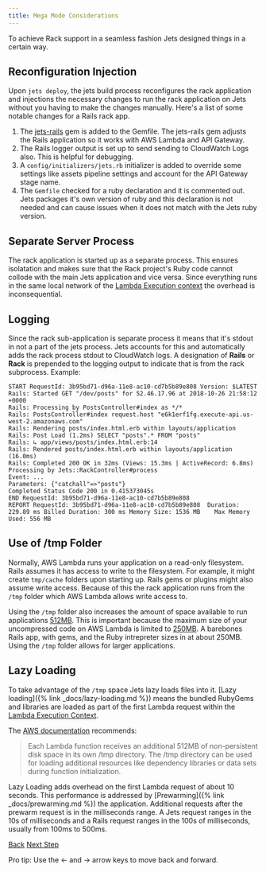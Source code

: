 ```yaml
---
title: Mega Mode Considerations
---
```


To achieve Rack support in a seamless fashion Jets designed things in a certain way.

## Reconfiguration Injection

Upon `jets deploy`, the jets build process reconfigures the rack application and injections the necessary changes to run the rack application on Jets without you having to make the changes manually.  Here's a list of some notable changes for a Rails rack app.

1. The [jets-rails](https://github.com/tongueroo/jets-rails) gem is added to the Gemfile. The jets-rails gem adjusts the Rails application so it works with AWS Lambda and API Gateway.
2. The Rails logger output is set up to send sending to CloudWatch Logs also. This is helpful for debugging.
3. A `config/initializers/jets.rb` initializer is added to override some settings like assets pipeline settings and account for the API Gateway stage name.
4. The `Gemfile` checked for a ruby declaration and it is commented out.  Jets packages it's own version of ruby and this declaration is not needed and can cause issues when it does not match with the Jets ruby version.

## Separate Server Process

The rack application is started up as a separate process. This ensures isolatation and makes sure that the Rack project's Ruby code cannot collode with the main Jets application and vice versa.  Since everything runs in the same local network of the [Lambda Execution context](https://docs.aws.amazon.com/lambda/latest/dg/running-lambda-code.html) the overhead is inconsequential.

## Logging

Since the rack sub-application is separate process it means that it's stdout in not a part of the jets process. Jets accounts for this and automatically adds the rack process stdout to CloudWatch logs. A designation of **Rails** or **Rack** is prepended to the logging output to indicate that is from the rack subprocess.  Example:

    START RequestId: 3b95bd71-d96a-11e8-ac10-cd7b5b89e808 Version: $LATEST
    Rails: Started GET "/dev/posts" for 52.46.17.96 at 2018-10-26 21:58:12 +0000
    Rails: Processing by PostsController#index as */*
    Rails: PostsController#index request.host "e6k1erf1fg.execute-api.us-west-2.amazonaws.com"
    Rails: Rendering posts/index.html.erb within layouts/application
    Rails: Post Load (1.2ms) SELECT "posts".* FROM "posts"
    Rails: ↳ app/views/posts/index.html.erb:14
    Rails: Rendered posts/index.html.erb within layouts/application (16.0ms)
    Rails: Completed 200 OK in 32ms (Views: 15.3ms | ActiveRecord: 6.8ms)
    Processing by Jets::RackController#process
    Event: ...
    Parameters: {"catchall"=>"posts"}
    Completed Status Code 200 in 0.415373045s
    END RequestId: 3b95bd71-d96a-11e8-ac10-cd7b5b89e808
    REPORT RequestId: 3b95bd71-d96a-11e8-ac10-cd7b5b89e808	Duration: 229.89 ms	Billed Duration: 300 ms Memory Size: 1536 MB	Max Memory Used: 556 MB

## Use of /tmp Folder

Normally, AWS Lambda runs your application on a read-only filesystem. Rails assumes it has access to write to the filesystem. For example, it might create `tmp/cache` folders upon starting up.  Rails gems or plugins might also assume write access. Because of this the rack application runs from the `/tmp` folder which AWS Lambda allows write access to.

Using the `/tmp` folder also increases the amount of space available to run applications [512MB](https://docs.aws.amazon.com/lambda/latest/dg/limits.html). This is important because the maximum size of your uncompressed code on AWS Lambda is limited to [250MB](https://docs.aws.amazon.com/lambda/latest/dg/limits.html).  A barebones Rails app, with gems, and the Ruby intrepreter sizes in at about 250MB. Using the `/tmp` folder allows for larger applications.  

## Lazy Loading

To take advantage of the `/tmp` space Jets lazy loads files into it.  [Lazy loading]({% link _docs/lazy-loading.md %}) means the bundled RubyGems and libraries are loaded as part of the first Lambda request within the [Lambda Execution Context](https://docs.aws.amazon.com/lambda/latest/dg/running-lambda-code.html).

The [AWS documentation](https://docs.aws.amazon.com/lambda/latest/dg/limits.html) recommends:

> Each Lambda function receives an additional 512MB of non-persistent disk space in its own /tmp directory. The /tmp directory can be used for loading additional resources like dependency libraries or data sets during function initialization.

Lazy Loading adds overhead on the first Lambda request of about 10 seconds.  This performance is addressed by [Prewarming]({% link _docs/prewarming.md %}) the application.  Additional requests after the prewarm request is in the milliseconds range. A Jets request ranges in the 10s of milliseconds and a Rails request ranges in the 100s of milliseconds, usually from 100ms to 500ms.

<a id="prev" class="btn btn-basic" href="{% link _docs/rails-support.md %}">Back</a>
<a id="next" class="btn btn-primary" href="{% link _docs/database-support.md %}">Next Step</a>
<p class="keyboard-tip">Pro tip: Use the <- and -> arrow keys to move back and forward.</p>
